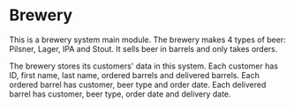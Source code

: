# Brewery

This is a brewery system main module. The brewery makes 4 types of beer: Pilsner, Lager, IPA and Stout. It sells beer in barrels and only takes orders. 

The brewery stores its customers' data in this system. Each customer has ID, first name, last name, ordered barrels and delivered barrels. Each ordered barrel has customer, beer type and order date. Each delivered barrel has customer, beer type, order date and delivery date.           
